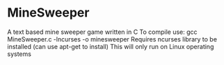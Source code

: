 # MineSweeper
A text based mine sweeper game written in C
To compile use: gcc MineSweeper.c -lncurses -o minesweeper
Requires ncurses library to be installed (can use apt-get to install)
This will only run on Linux operating systems
